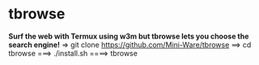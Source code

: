 # tbrowse
**Surf the web with Termux using w3m but tbrowse lets you choose the search engine!**
=> git clone https://github.com/Mini-Ware/tbrowse
==> cd tbrowse
===> ./install.sh
====> tbrowse
